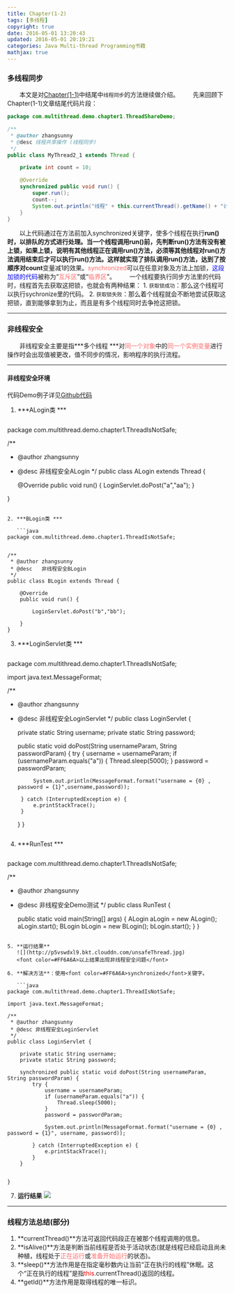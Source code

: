 ```yaml
---
title: Chapter(1-2)
tags: [多线程]
copyright: true
date: 2016-05-01 13:20:43
updated: 2016-05-01 20:19:21
categories: Java Multi-thread Programming书籍
mathjax: true 
---
```



### 多线程同步
&emsp;&emsp;本文是对[Chapter(1-1)](http://edgeowner.com/2016/05/01/JavaMultiThreadBook/MultiThreadChapter1/)中结尾中``线程同步``的方法继续做介绍。
&emsp;&emsp;先来回顾下Chapter(1-1)文章结尾代码片段：
```java
package com.multithread.demo.chapter1.ThreadShareDemo;

/**
 * @author zhangsunny
 * @desc 线程共享操作 (线程同步)
 */
public class MyThread2_1 extends Thread {

    private int count = 10;

    @Override
    synchronized public void run() {
        super.run();
        count--;
        System.out.println("线程" + this.currentThread().getName() + "计算，count = " + count);
    }
}
```

<!--more-->
&emsp;&emsp;以上代码通过在方法前加入synchronized关键字，使多个线程在执行**run()**时，以排队的方式进行处理。当一个线程调用**run()**前，先判断**run()**方法有没有被上锁，如果上锁，说明有其他线程正在调用**run()**方法，必须等其他线程对**run()**方法调用结束后才可以执行**run()**方法。这样就实现了排队调用**run()**方法，达到了按顺序对**count**变量减$1$的效果。<font color=#FF6A6A>synchronized</font>可以在任意对象及方法上加锁，<font color=#0000EE>这段加锁的代码</font>被称为“<font color=#FF6A6A>互斥区</font>”或“<font color=#FF6A6A>临界区</font>”。
&emsp;&emsp;一个线程要执行同步方法里的代码时，线程首先去获取这把锁，也就会有两种结果：
    1. ``获取锁成功``：那么这个线程可以执行sychronize里的代码。
    2. ``获取锁失败``：那么着个线程就会不断地尝试获取这把锁，直到能够拿到为止，而且是有多个线程同时去争抢这把锁。

-------

### 非线程安全
&emsp;&emsp;非线程安全主要是指***多个线程 ***对<font color=#FF6A6A>同一个对象</font>中的<font color=#FF6A6A>同一个实例变量</font>进行操作时会出现值被更改，值不同步的情况，影响程序的执行流程。

-------

#### 非线程安全环境
代码Demo例子详见[Github代码](https://github.com/edgeowner/JavaMulti-threadProgramming)

1. ***ALogin类 ***

   ```java
package com.multithread.demo.chapter1.ThreadIsNotSafe;

/**
 * @author zhangsunny
 * @desc   非线程安全ALogin
 */
public class ALogin extends Thread {

    @Override
    public void run() {
        LoginServlet.doPost("a","aa");
    }


}
```

2. ***BLogin类 ***

   ```java  
package com.multithread.demo.chapter1.ThreadIsNotSafe;


/**
 * @author zhangsunny
 * @desc   非线程安全BLogin
 */
public class BLogin extends Thread {

    @Override
    public void run() {

        LoginServlet.doPost("b","bb");

    }
}
```

3. ***LoginServlet类 ***

   ```java
package com.multithread.demo.chapter1.ThreadIsNotSafe;

import java.text.MessageFormat;

/**
 * @author zhangsunny
 * @desc   非线程安全LoginServlet
 */
public class LoginServlet {

    private static String username;
    private static String password;

    public static void doPost(String usernameParam, String passwordParam) {
        try {
            username = usernameParam;
            if (usernameParam.equals("a")) {
                Thread.sleep(5000);
            }
            password = passwordParam;

            System.out.println(MessageFormat.format("username = {0} , password = {1}",username,password));

        } catch (InterruptedException e) {
            e.printStackTrace();
        }
    }
}
   ```
   
4. ***RunTest ***

   ```java
package com.multithread.demo.chapter1.ThreadIsNotSafe;


/**
 * @author zhangsunny
 * @desc   非线程安全Demo测试
 */
public class RunTest {

    public static void main(String[] args) {
        ALogin aLogin = new ALogin();
        aLogin.start();
        BLogin bLogin = new BLogin();
        bLogin.start();
    }
}
```

5. **运行结果**
   ![](http://p5vswdxl9.bkt.clouddn.com/unsafeThread.jpg)
   <font color=#FF6A6A>以上结果出现非线程安全问题</font>

6. **解决方法**：使用<font color=#FF6A6A>synchronized</font>关键字。
   
   ```java
package com.multithread.demo.chapter1.ThreadIsNotSafe;

import java.text.MessageFormat;

/**
 * @author zhangsunny
 * @desc 非线程安全LoginServlet
 */
public class LoginServlet {

    private static String username;
    private static String password;

    synchronized public static void doPost(String usernameParam, String passwordParam) {
        try {
            username = usernameParam;
            if (usernameParam.equals("a")) {
                Thread.sleep(5000);
            }
            password = passwordParam;

            System.out.println(MessageFormat.format("username = {0} , password = {1}", username, password));

        } catch (InterruptedException e) {
            e.printStackTrace();
        }
    }


}
   ```
   
  7. **运行结果**
   ![](http://p5vswdxl9.bkt.clouddn.com/safeThread.jpg)

-------

### 线程方法总结(部分)
1. **currentThread()**方法可返回代码段正在被那个线程调用的信息。
2. **isAlive()**方法是判断当前线程是否处于活动状态(就是线程已经启动且尚未种植，线程处于<font color=#FF6A6A>正在运行</font>或<font color=#FF6A6A>准备开始运行</font>的状态)。
3. **sleep()**方法作用是在指定毫秒数内让当前“正在执行的线程”休眠。这个“正在执行的线程”是指<font color=#EE0000	>this</font>.currentThread()返回的线程。
4. **getId()**方法作用是取得线程的唯一标识。


